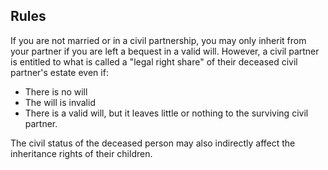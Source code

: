##  Rules

If you are not married or in a civil partnership, you may only inherit from
your partner if you are left a bequest in a valid will. However, a civil
partner is entitled to what is called a "legal right share" of their deceased
civil partner's estate even if:

  * There is no will 
  * The will is invalid 
  * There is a valid will, but it leaves little or nothing to the surviving civil partner. 

The civil status of the deceased person may also indirectly affect the
inheritance rights of their children.
